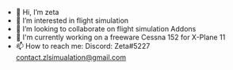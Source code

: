 - 👋 Hi, I’m zeta
- 👀 I’m interested in flight simulation
- 💞️ I’m looking to collaborate on flight simulation Addons
- 🔨 I'm currently working on a freeware Cessna 152 for X-Plane 11
- 📫 How to reach me:
Discord: Zeta#5227
contact.zlsimualation@gmail.com

<!---
zeta976/zeta976 is a ✨ special ✨ repository because its `README.md` (this file) appears on your GitHub profile.
You can click the Preview link to take a look at your changes.
--->

